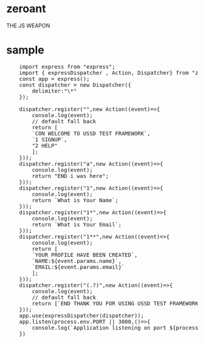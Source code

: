 # zeroant

THE JS WEAPON

# sample

<pre>
    import express from "express";
    import { expressDispatcher , Action, Dispatcher} from "zeroant-ussd";
    const app = express();
    const dispatcher = new Dispatcher({
        delimiter:"\*"
    });

    dispatcher.register("",new Action((event)=>{
        console.log(event);
        // default fall back
        return [
        `CON WELCOME TO USSD TEST FRAMEWORK`,
        `1 SIGNUP`,
        "2 HELP"
        ];
    }));
    dispatcher.register("a",new Action((event)=>{
        console.log(event);
        return "END i was here";
    }));
    dispatcher.register("1",new Action((event)=>{
        console.log(event);
        return `What is Your Name`;
    }));
    dispatcher.register("1*<name:string>",new Action((event)=>{
        console.log(event);
        return `What is Your Email`;
    }));
    dispatcher.register("1*<name:string>*<email:string>",new Action((event)=>{
        console.log(event);
        return [
        `YOUR PROFILE HAVE BEEN CREATED`,
        `NAME:${event.params.name}`,
        `EMAIL:${event.params.email}`
        ];
    }));
    dispatcher.register("(.?)",new Action((event)=>{
        console.log(event);
        // default fall back
        return [`END THANK YOU FOR USING USSD TEST FRAMEWORK`];
    }));
    app.use(expressDispatcher(dispatcher));
    app.listen(process.env.PORT || 3000,()=>{
        console.log(`Application listening on port ${process.env.PORT || 3000}`);
    })
</pre>
